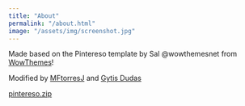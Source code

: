 ```yaml
---
title: "About"
permalink: "/about.html"
image: "/assets/img/screenshot.jpg"
---
```



Made based on the Pintereso template by Sal @wowthemesnet from <a target="_blank" href="https://www.wowthemes.net/freebies-license/">WowThemes</a>!

Modified by <a target="_blank" href="https://github.com/mftorres">MFtorresJ</a> and <a target="_blank" href="https://github.com/evogytis">Gytis Dudas</a>

<a class="btn btn-danger" href="https://github.com/wowthemesnet/template-pintereso-bootstrap-jekyll/archive/master.zip"><i class="fa fa-download"></i> pintereso.zip</a>
